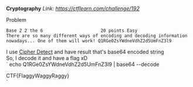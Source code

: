 **Cryptography**
*Link: https://ctflearn.com/challenge/192*

Problem
~~~
Base 2 2 the 6                      20 points Easy
There are so many different ways of encoding and decoding information nowadays... One of them will work! Q1RGe0ZsYWdneVdhZ2d5UmFnZ3l9
~~~
I use [Cipher Detect](https://www.boxentriq.com/code-breaking/cipher-identifier) and have result that's base64 encoded string\
So, I decode it and have a flag xD\
`
echo Q1RGe0ZsYWdneVdhZ2d5UmFnZ3l9 | base64 --decode

CTF{FlaggyWaggyRaggy}  
`